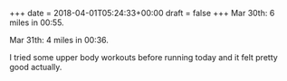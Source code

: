 +++
date = 2018-04-01T05:24:33+00:00
draft = false
+++
Mar 30th: 6 miles in 00:55.

Mar 31th: 4 miles in 00:36.

I tried some upper body workouts before running today and it felt pretty good actually.